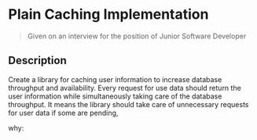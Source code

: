 # Plain Caching Implementation

> Given on an interview for the position of Junior Software Developer

Description
-

Create a library for caching user information to increase database throughput and availability.
Every request for use data should return the user information while simultaneously taking care of the database throughput.
It means the library should take care of unnecessary requests for user data if some are pending,

why:

